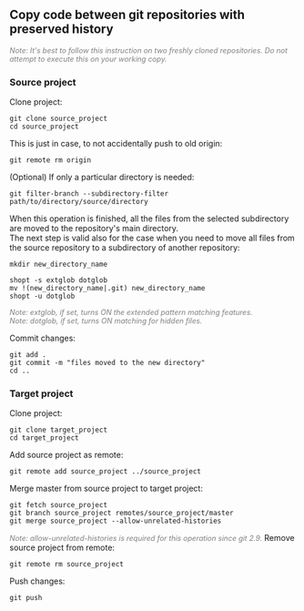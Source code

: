 ## Copy code between git repositories with preserved history
<span style="color:gray; font-size: .8rem">_Note: It's best to follow this instruction on two freshly cloned repositories. Do not attempt to execute this on your working copy._</span>

### Source project
Clone project:
```
git clone source_project
cd source_project
```
This is just in case, to not accidentally push to old origin:
```
git remote rm origin
```
(Optional) If only a particular directory is needed:
```
git filter-branch --subdirectory-filter path/to/directory/source/directory
```
When this operation is finished, all the files from the selected subdirectory are moved to the repository's main directory.\
The next step is valid also for the case when you need to move all files from the source repository to a subdirectory of another repository:
```
mkdir new_directory_name

shopt -s extglob dotglob
mv !(new_directory_name|.git) new_directory_name
shopt -u dotglob
```
<span style="color:gray; font-size: .8rem">_Note: extglob, if set, turns  ON the extended pattern matching features._</span>\
<span style="color:gray; font-size: .8rem">_Note: dotglob, if set, turns  ON matching for hidden files._</span>

Commit changes:
```
git add .
git commit -m "files moved to the new directory"
cd ..
```

### Target project
Clone project:
```
git clone target_project
cd target_project
```
Add source project as remote:
```
git remote add source_project ../source_project
```
Merge master from source project to target project:
```
git fetch source_project
git branch source_project remotes/source_project/master
git merge source_project --allow-unrelated-histories
```
<span style="color:gray; font-size: .8rem">_Note: allow-unrelated-histories is required for this operation since git 2.9._</span>
Remove source project from remote:
```
git remote rm source_project
```
Push changes:
```
git push
```

